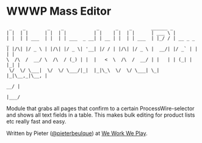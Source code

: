 # WWWP Mass Editor

```
 _    _        _    _            _      _    _       ______ _
| |  | |      | |  | |          | |    | |  | |      | ___ \ |
| |  | | ___  | |  | | ___  _ __| | __ | |  | | ___  | |_/ / | __ _ _   _
| |/\| |/ _ \ | |/\| |/ _ \| '__| |/ / | |/\| |/ _ \ |  __/| |/ _` | | | |
\  /\  /  __/ \  /\  / (_) | |  |   <  \  /\  /  __/ | |   | | (_| | |_| |
 \/  \/ \___|  \/  \/ \___/|_|  |_|\_\  \/  \/ \___| \_|   |_|\__,_|\__, |
                                                                     __/ |
                                                                    |___/
```

Module that grabs all pages that confirm to a certain ProcessWire-selector and shows all text fields in a table. This makes bulk editing for product lists etc really fast and easy.

Written by Pieter ([@pieterbeulque](http://twitter.com/pieterbeulque)) at [We Work We Play](http://weworkweplay.com).
